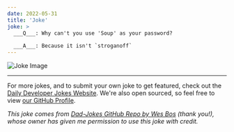 ```yaml
---
date: 2022-05-31
title: 'Joke'
joke: >
  ___Q___: Why can't you use 'Soup' as your password?
  
  ___A___: Because it isn't `stroganoff`
---
```



![Joke Image](https://private.xtrp.io/projects/DailyDeveloperJokes/public_image_server/images/5e12599ebe62f.png)

---

For more jokes, and to submit your own joke to get featured, check out the [Daily Developer Jokes Website](https://dailydeveloperjokes.github.io/). We're also open sourced, so feel free to view [our GitHub Profile](https://github.com/dailydeveloperjokes).


_This joke comes from [Dad-Jokes GitHub Repo by Wes Bos](https://github.com/wesbos/dad-jokes) (thank you!), whose owner has given me permission to use this joke with credit._

<!--
Joke text:
**Q**: Why can't you use 'Soup' as your password?

**A**: Because it isn't `stroganoff`
 -->


